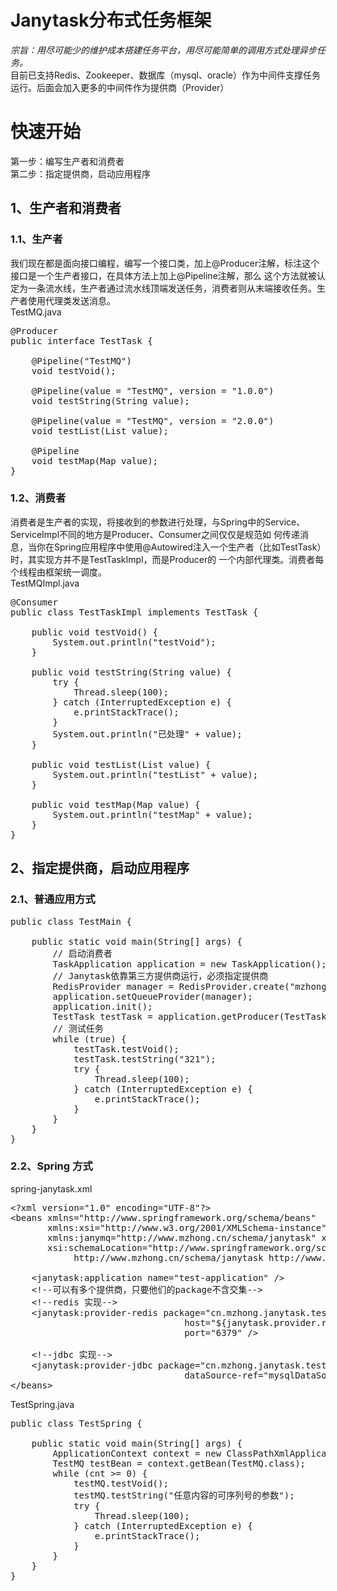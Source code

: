 # Janytask分布式任务框架<br/>
_宗旨：用尽可能少的维护成本搭建任务平台，用尽可能简单的调用方式处理异步任务。_<br/>
目前已支持Redis、Zookeeper、数据库（mysql、oracle）作为中间件支撑任务运行。后面会加入更多的中间件作为提供商（Provider）<br/>


# 快速开始<br/>
第一步：编写生产者和消费者<br/>
第二步：指定提供商，启动应用程序<br/>

## 1、生产者和消费者
### 1.1、生产者
我们现在都是面向接口编程，编写一个接口类，加上@Producer注解，标注这个接口是一个生产者接口，在具体方法上加上@Pipeline注解，那么
这个方法就被认定为一条流水线，生产者通过流水线顶端发送任务，消费者则从末端接收任务。生产者使用代理类发送消息。<br/>
TestMQ.java
<pre>
@Producer
public interface TestTask {

    @Pipeline("TestMQ")
    void testVoid();

    @Pipeline(value = "TestMQ", version = "1.0.0")
    void testString(String value);

    @Pipeline(value = "TestMQ", version = "2.0.0")
    void testList(List<String> value);

    @Pipeline
    void testMap(Map<String, String> value);
}
</pre>
### 1.2、消费者
消费者是生产者的实现，将接收到的参数进行处理，与Spring中的Service、ServiceImpl不同的地方是Producer、Consumer之间仅仅是规范如
何传递消息，当你在Spring应用程序中使用@Autowired注入一个生产者（比如TestTask）时，其实现方并不是TestTaskImpl，而是Producer的
一个内部代理类。消费者每个线程由框架统一调度。<br/>
TestMQImpl.java
<pre>
@Consumer
public class TestTaskImpl implements TestTask {

    public void testVoid() {
        System.out.println("testVoid");
    }

    public void testString(String value) {
        try {
            Thread.sleep(100);
        } catch (InterruptedException e) {
            e.printStackTrace();
        }
        System.out.println("已处理" + value);
    }

    public void testList(List<String> value) {
        System.out.println("testList" + value);
    }

    public void testMap(Map<String, String> value) {
        System.out.println("testMap" + value);
    }
}
</pre>
## 2、指定提供商，启动应用程序
### 2.1、普通应用方式
<pre>
public class TestMain {

    public static void main(String[] args) {
        // 启动消费者
        TaskApplication application = new TaskApplication();
        // Janytask依靠第三方提供商运行，必须指定提供商
        RedisProvider manager = RedisProvider.create("mzhong.cn", 6379);
        application.setQueueProvider(manager);
        application.init();
        TestTask testTask = application.getProducer(TestTask.class);
        // 测试任务
        while (true) {
            testTask.testVoid();
            testTask.testString("321");
            try {
                Thread.sleep(100);
            } catch (InterruptedException e) {
                e.printStackTrace();
            }
        }
    }
}
</pre>

### 2.2、Spring 方式<br>
spring-janytask.xml
<br>
<pre>
&lt;?xml version="1.0" encoding="UTF-8"?&gt;
&lt;beans xmlns="http://www.springframework.org/schema/beans"
       xmlns:xsi="http://www.w3.org/2001/XMLSchema-instance"
       xmlns:janymq="http://www.mzhong.cn/schema/janytask" xmlns:bean="http://www.springframework.org/schema/util"
       xsi:schemaLocation="http://www.springframework.org/schema/beans http://www.springframework.org/schema/beans/spring-beans.xsd
            http://www.mzhong.cn/schema/janytask http://www.mzhong.cn/schema/janymq.xsd http://www.springframework.org/schema/util http://www.springframework.org/schema/util/spring-util.xsd"&gt;
    
    &lt;janytask:application name="test-application" /&gt
    &lt;!--可以有多个提供商，只要他们的package不含交集--&gt;
    &lt;!--redis 实现--&gt;
    &lt;janytask:provider-redis package="cn.mzhong.janytask.test.redis"
                                 host="${janytask.provider.redis.host}"
                                 port="6379" /&gt
                                 
    &lt;!--jdbc 实现--&gt;
    &lt;janytask:provider-jdbc package="cn.mzhong.janytask.test.jdbc"
                                 dataSource-ref="mysqlDataSource"//&gt
&lt;/beans&gt;
</pre>
TestSpring.java
<pre>
public class TestSpring {

    public static void main(String[] args) {
        ApplicationContext context = new ClassPathXmlApplicationContext("spring-janytask.xml");
        TestMQ testBean = context.getBean(TestMQ.class);
        while (cnt >= 0) {
            testMQ.testVoid();
            testMQ.testString("任意内容的可序列号的参数");
            try {
                Thread.sleep(100);
            } catch (InterruptedException e) {
                e.printStackTrace();
            }
        }
    }
}
</pre>
